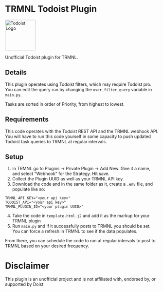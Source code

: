 # TRMNL Todoist Plugin
<img src="https://www.svgrepo.com/download/306859/todoist.svg" alt="Todoist Logo" width="100px">

Unofficial Todoist plugin for TRMNL.

## Details
This plugin operates using Todoist filters, which may require Todoist pro. 
You can edit the query run by changing the ``user_filter_query`` variable in `main.py`.

Tasks are sorted in order of Priority, from highest to lowest.

## Requirements
This code operates with the Todoist REST API and the TRMNL webhook API. You will have to run this code yourself in some capacity to push updated Todoist task queries to TRMNL at regular intervals.

## Setup
1. In TRMNL go to Plugins -> Private Plugin -> Add New. Give it a name, and select "Webhook" for the Strategy. Hit save.
2. Collect the Plugin UUID as well as your TRMNL API key.
3. Download the code and in the same folder as it, create a ``.env`` file, and populate like so:
```
TRMNL_API_KEY="<your api key>"
TODOIST_API="<your api key>"
TRMNL_PLUGIN_ID="<your plugin UUID>"
```
4. Take the code in ``template.html.j2`` and add it as the markup for your TRMNL plugin
5. Run ``main.py`` and if it successfully posts to TRMNL you should be set. You can force a refresh in TRMNL to see if the data populates.

From there, you can schedule the code to run at regular intervals to post to TRMNL based on your desired frequency.

# Disclaimer

This plugin is an unofficial project and is not affiliated with, endorsed by, or supported by Doist